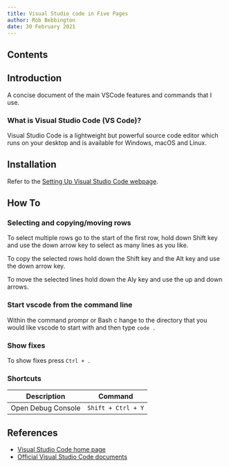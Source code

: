 ```yaml
---
title: Visual Studio code in Five Pages
author: Rob Bebbington
date: 30 February 2021
---
```


## Contents

## Introduction

A concise document of the main VSCode features and commands that I use.

### What is Visual Studio Code (VS Code)?

Visual Studio Code is a lightweight but powerful source code editor which runs on your desktop and is available for Windows, macOS and Linux.

## Installation

Refer to the [Setting Up Visual Studio Code webpage](https://code.visualstudio.com/docs/setup/setup-overview).

## How To

### Selecting and copying/moving rows

To select multiple rows go to the start of the first row, hold down Shift key and use the down arrow key to select as many lines as you like.

To copy the selected rows hold down the Shift key and the Alt key and use the down arrow key.

To move the selected lines hold down the Aly key and use the up and down arrows.

### Start vscode from the command line

Within the command prompr or Bash c hange to the directory that you would like vscode to start with and then type `code .`

### Show fixes

To show fixes press  `Ctrl + .`

### Shortcuts

Description|Command
---|---
Open Debug Console|`Shift + Ctrl + Y`

## References

* [Visual Studio Code home page](https://code.visualstudio.com/)
* [Official Visual Studio Code documents](https://code.visualstudio.com/docs)
